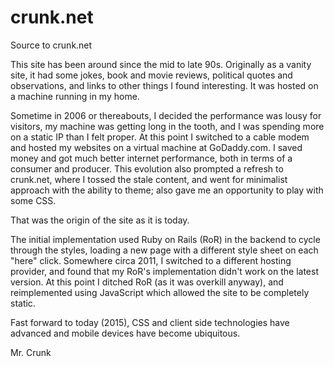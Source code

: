 crunk.net
=========

Source to crunk.net

This site has been around since the mid to late 90s. Originally as a vanity site, it had some jokes, book and movie
reviews, political quotes and observations, and links to other things I found interesting. It was hosted on a machine
running in my home.

Sometime in 2006 or thereabouts, I decided the performance was lousy for visitors, my machine was getting long
in the tooth, and I was spending more on a static IP than I felt proper. At this point I switched to a cable modem
and hosted my websites on a virtual machine at GoDaddy.com. I saved money and got much better internet performance,
both in terms of a consumer and producer. This evolution also prompted a refresh to crunk.net, where I tossed the
stale content, and went for minimalist approach with the ability to theme; also gave me an opportunity to play with
some CSS.

That was the origin of the site as it is today.

The initial implementation used Ruby on Rails (RoR) in the backend to cycle through the styles, loading a new page with
a different style sheet on each "here" click.  Somewhere circa 2011, I switched to a different hosting provider, and
found that my RoR's implementation didn't work on the latest version. At this point I ditched RoR (as it was overkill
anyway), and reimplemented using JavaScript which allowed the site to be completely static.

Fast forward to today (2015), CSS and client side technologies have advanced and mobile devices have become ubiquitous.


Mr. Crunk